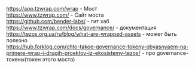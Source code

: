 

https://app.tzwrap.com/wrap - Мост  
https://www.tzwrap.com/ - Сайт моста  
https://github.com/bender-labs/ - гит хаб  
https://www.tzwrap.com/docs/governance/ - документация  
https://tezos.org.ua/ru/blog/what-are-wrapped-assets - может быть полезно   
https://hub.forklog.com/chto-takoe-governance-tokeny-obyasnyaem-na-primere-wrap-i-drugih-proektov-iz-ekosistemy-tezos/ - про governance-токены(токен этого моста)

